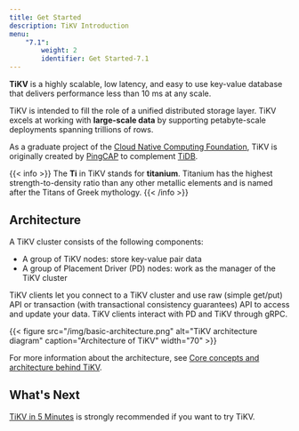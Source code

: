 ```yaml
---
title: Get Started
description: TiKV Introduction
menu:
    "7.1":
        weight: 2
        identifier: Get Started-7.1
---
```


**TiKV** is a highly scalable, low latency, and easy to use key-value database that delivers performance less than 10 ms at any scale.

TiKV is intended to fill the role of a unified distributed storage layer. TiKV excels at working with **large-scale data** by supporting petabyte-scale deployments spanning trillions of rows.

As a graduate project of the [Cloud Native Computing Foundation](https://www.cncf.io/), TiKV is originally created by [PingCAP](https://pingcap.com/en) to complement [TiDB](https://github.com/pingcap/tidb).

{{< info >}}
The **Ti** in TiKV stands for **titanium**. Titanium has the highest strength-to-density ratio than any other metallic elements and is named after the Titans of Greek mythology.
{{< /info >}}

## Architecture

A TiKV cluster consists of the following components:

- A group of TiKV nodes: store key-value pair data
- A group of Placement Driver (PD) nodes: work as the manager of the TiKV cluster

TiKV clients let you connect to a TiKV cluster and use raw (simple get/put) API or transaction (with transactional consistency guarantees) API to access and update your data. TiKV clients interact with PD and TiKV through gRPC.

{{< figure
    src="/img/basic-architecture.png"
    alt="TiKV architecture diagram"
    caption="Architecture of TiKV"
    width="70" >}}

For more information about the architecture, see [Core concepts and architecture behind TiKV](../../reference/architecture/overview/).

## What's Next

[TiKV in 5 Minutes](../tikv-in-5-minutes/) is strongly recommended if you want to try TiKV.
